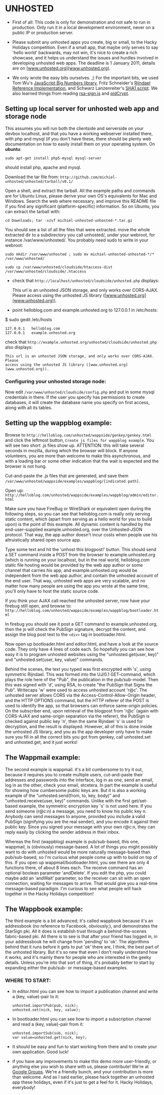 UNHOSTED
========

- First of all: This code is only for demonstration and not safe to run in 
  production. Only run it in a local development environment, never on a public
  IP or production server.

- Please submit any unhosted apps you create, big or small, to the Hacky
  Holidays competition. Even if a small app, that maybe only serves to say
  'hello world' backwards, may not win, it's nice to create a rich showcase,
  and it helps us understand the issues and hurdles involved in developing 
  unhosted web apps. The deadline is 1 January 2011, details are on
  [www.unhosted.org](www.unhosted.org).

- We only wrote the easy bits ourselves. ;) For the important bits, we used Tom
  Wu's [JavaScript Big Numbers library](http://www-cs-students.stanford.edu/~tjw/jsbn/),
  Fritz Schneider's [Rijndael Reference Implementation](http://javascript.about.com/library/blencrypt.htm),
  and Schwarz Lanzenreiter's [SHA1 script](http://user1.matsumoto.ne.jp/~goma/js/sha1.js).
  We also learned things from reading [rsa-sign.js](http://www9.atwiki.jp/kurushima/pub/jsrsa/)
  and [pidCrypt](https://www.pidder.com/pidcrypt/).

Setting up local server for unhosted web app and storage node
-----------------------------------------------------------

This assumes you will run both the clientside and serverside on your devbox
localhost, and that you have a working webserver installed there, with php and
mysql (if you don't have these, there should be plenty web documentation on how
to easily install them on your operating system. On __ubuntu__:

    sudo apt-get install php5-mysql mysql-server
should install php, apache and mysql.

Download the tar file from: `http://github.com/michiel-unhosted/unhosted/tarball/v0.1/`

Open a shell, and extract the tarball. All the example paths and commands are
for Ubuntu Linux, please derive your own OS's equivalents for Mac and
Windows. Search the web where necessary, and improve this README file if you
find any significant (platform-specific) information. So on Ubuntu, you can
extract the tarball with:

    cd Downloads; tar -xzvf michiel-unhosted-unhosted-*.tar.gz

You should see a list of all the files that were extracted. move the whole
extracted dir to a subdirectory you call unhosted/, under your webroot, for
instance /var/www/unhosted/. You probably need sudo to write in your webroot:

    sudo mkdir /var/www/unhosted ; sudo mv michiel-unhosted-unhosted-*/* /var/www/unhosted/

    sudo cp /var/www/unhosted/cloudside/htaccess-dist /var/www/unhosted/cloudside/.htaccess
    
- check that `http://localhost/unhosted/cloudside/unhosted.php` displays:

    This url is an unhosted JSON storage, and only works over CORS-AJAX. Please
    access using the unhosted JS library ([www.unhosted.org](www.unhosted.org)).

- point helloblog.com and example.unhosted.org to 127.0.0.1 in /etc/hosts:

$ sudo gedit /etc/hosts

    127.0.0.1	helloblog.com
    127.0.0.1	example.unhosted.org


check that `http://example.unhosted.org/unhosted/cloudside/unhosted.php` also
displays:

    This url is an unhosted JSON storage, and only works over CORS-AJAX. Please
    access using the unhosted JS library ([www.unhosted.org](www.unhosted.org)).


### Configuring your unhosted storage node:

Now edit `/var/www/unhosted/cloudside/config.php` and put in some mysql
credentials in there. If the user you specify has permissions to create
databases, it will create the database name you specify on first access, along
with all its tables.


Setting up the wappblog example:
--------------------------------

Browse to `http://helloblog.com/unhosted/wappside/genkey/genkey.html` and click
the leftmost button, `Create js files for wappblog example`. You will see two
short .js files show up. ATTENTION: this will take several seconds in mozilla,
during which the browser will block. If anyone volunteers, you are more than
welcome to make this asynchronous, and with a loading bar or some other
indication that the wait is expected and the browser is not hung.

Cut-and-paste the .js files that are generated, and save them 
`/var/www/unhosted/wappside/examples/wappblog/[indicated path]`.

Open up: `http://helloblog.com/unhosted/wappside/examples/wappblog/admin/editor.html`

Make sure you have FireBug or WireShark or equivalent open during the following
steps, so you can see that helloblog.com is really only serving static content,
which (apart from serving as a hello world for you to build upon) is the point
of this example. All dynamic content is handled by the end-user-supplied
example.unhosted.org, over the Unhosted-JSON protocol. That way, the app author
doesn't incur costs when people use his altruistically shared open source app.

Type some text and hit the 'unhost this blogpost!' button. This should send a
SET command inside a POST from the browser to example.unhosted.org (which is
running on your localhost, but in the real world, helloblog.com static file
hosting would be provided by the web app author or some channel that carries his
app, and example.unhosted.org would be independent from the web app author, and
contain the unhosted account of the end user. That way, unhosted web apps are
very scalable, and no matter how many people are using the app you wrote at the
same time, you'll only have to host the static source code.

If you think your AJAX call reached the unhosted server, now have your firebug
still open, and browse to:
`http://helloblog.com/unhosted/wappside/examples/wappblog/bootloader.html`

In firebug you should see it post a GET command to example.unhosted.org, then
the js will check the PubSign signature, decrypt the content, and assign the
blog post text to the `<div>` tag in bootloader.html.

Now open up bootloader.html and editor.html, and have a look at the source
code. They only have 4 lines of code each. So hopefully you can see how easy it
is to program unhosted websites using the "unhosted.get(user, key)" and
"unhosted.set(user, key, value)" commands.

Behind the scenes, the text you typed was first encrypted with 's', using
symmetric Rijndael. This was formed into the UJ/0.1 GET-command, which plays the
role here of the "Pub", the publication in the pub/sub-model. Then this was
signed with 'd', using RSA, to create "the PubSign that Signs the
Pub". Writecaps 'w' were used to access unhosted account 'r@c'. The unhosted
server allows CORS via the Access-Control-Allow-Origin header, and the HTTP
OPTIONS command, but the HTTP referer of the POST is used to identify the app,
so that browsers can enforce same-origin policies. On the subscriber end, upon
retrieval of the blogpost from 'r@c' (again with CORS-AJAX and same-origin
separation via the referer), the PubSign is checked against public key 'n', then
the same Rijndael 's' is used for decryption, and the result is
displayed. However, all of this is done inside the unhosted JS library, and you
as the app developer only have to make sure you fill in all the correct bits you
got from genkey, call unhosted.set and unhosted.get, and it just works!

The Wappmail example:
---------------------

The second example is wappmail. it's a bit cumbersome to try it out, because it
requires you to create multiple users, cut-and-paste their addresses and
passwords into the interface, log in as one, send an email, log in as the other,
check your email, etcetera. In part the example is useful for showing how
cumbersome public keys are. But it is also a working example of the
"unhosted.send(from, to, key, body)" and "unhosted.receive(user, key)"
commands. Unlike with the first get/set-based example, the symmetric encryption
key 's' is not used here. If you send someone (r@c:n) a message, you need to
know his public key n. Anybody can send messages to anyone, provided you include
a valid PubSign (signifying you are the real sender), and you encode it against
their public key. Since you signed your message with your own r@c:n, they can
reply easily by clicking the sender address in their inbox.

Whereas the first (wappblog) example is pub/sub-based, this one, wappmail, is
(obviously) message-based. A lot of things you might possibly want to do with
unhosted would be more naturally message-based than pub/sub-based, so I'm
curious what people come up with to build on top of this. If you open up
wappmail/bootloader.html, you see there are only 4 functions there, of about 8
lines each. The receive command has an optional boolean parameter
'andDelete'. If you edit the php, you could maybe add an 'andWait' parameter, so
the receiver can sit with an open connection, waiting for messages to
arrive. That would give you a real-time message-based paradigm. I'm curious to
see what people will hack together in the Hacky Holidays competition!


The Wappbook example:
---------------------

The third example is a bit advanced; it's called wappbook because it's an
addressbook (no reference to Facebook, obviously;), and demonstrates the
StarSign pki. All it does is establish trust through a behind-the-scenes
fabric-based pki. All there is to see is that after your friend has logged in,
in your addressbook he will change from 'pending' to 'ok'. The algorithms behind
that it runs before it gets to put 'ok' there are, I think, the best part of the
unhosted library. But it's so new that even I don't really understand how it
works, and it's mainly there for people who are interested in the geeky
details. Unless you're into that sort of thing, it's probably better to start by
expanding either the pub/sub- or message-based examples.

### WHERE TO START:

- In editor.html you can see how to import a publication channel and write a
  (key, value)-pair to it:

      unhosted.importPub(pub, nick);
      unhosted.set(nick, key, value);

- In bootloader.html you can see how to import a subscription channel and read a
  (key, value)-pair from it:

      unhosted.importSub(sub, nick);
      var value=unhosted.get(nick, key);

- It should be easy and fun to start working from there and to create your own
  application. Good luck!

- if you have any improvements to make this demo more user-friendly, or anything
  else you wish to share with us, please contribute! We're at
  [Google Groups](http://groups.google.com/group/unhosted). We're a friendly bunch, and your
  contribution is more than welcome. And as I said earlier, please hack together
  an unhosted app these holidays, even if it's just to get a feel for it. Hacky
  Holidays, everybody!
